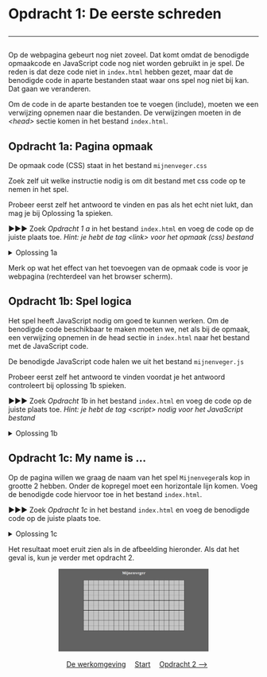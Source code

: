 # Opdracht 1: De eerste schreden<hr>

Op de webpagina gebeurt nog niet zoveel. Dat komt omdat de benodigde opmaakcode en JavaScript code nog niet worden gebruikt in je spel. De reden is dat deze code niet in `index.html` hebben gezet, maar dat de benodigde code in aparte bestanden staat waar ons spel nog niet bij kan. Dat gaan we veranderen.

Om de code in de aparte bestanden toe te voegen (include), moeten we een verwijzing opnemen naar die bestanden. De verwijzingen moeten in de *&lt;head&gt;* sectie komen in het bestand `index.html`.


## Opdracht 1a: Pagina opmaak

De opmaak code (CSS) staat in het bestand `mijnenveger.css`<br>

Zoek zelf uit welke instructie nodig is om dit bestand met css code op te nemen in het spel.

Probeer eerst zelf het antwoord te vinden en pas als het echt niet lukt, dan mag je bij Oplossing 1a spieken.

▶▶▶ Zoek *Opdracht 1	a* in het bestand `index.html` en voeg de code op de juiste plaats toe. _Hint: je hebt de tag &lt;link&gt; voor het opmaak (css) bestand_

<details>
  <summary>Oplossing 1a</summary>

>  &lt;head&gt;<br>
>  &nbsp;&nbsp;&nbsp;&nbsp;&lt;title&gt;Mijnenveger&lt;/title&gt;<br>
>  &nbsp;&nbsp;&nbsp;&nbsp;&lt;meta http-equiv="content-type" content="text/html; charset=UTF-8"&gt;<br>
>  &nbsp;&nbsp;&nbsp;&nbsp;**&lt;link rel="stylesheet" href="css/mijnenveger.css" type="text/css"&gt;**<br>
>  &lt;/head&gt;<br>
</details>

Merk op wat het effect van het toevoegen van de opmaak code is voor je webpagina (rechterdeel van het browser scherm).

## Opdracht 1b: Spel logica

Het spel heeft JavaScript nodig om goed te kunnen werken. Om de benodigde code beschikbaar te maken moeten we, net als bij de opmaak, een verwijzing opnemen in de head sectie in `index.html` naar het bestand met de JavaScript code.

De benodigde JavaScript code halen we uit het bestand `mijnenveger.js`

Probeer eerst zelf het antwoord te vinden voordat je het antwoord controleert bij oplossing 1b spieken.

▶▶▶ Zoek *Opdracht 1b* in het bestand `index.html` en voeg de code op de juiste plaats toe. _Hint: je hebt de tag &lt;script&gt; nodig voor het JavaScript bestand_


<details>
  <summary>Oplossing 1b</summary>

>  &lt;head&gt;<br>
>  &nbsp;&nbsp;&nbsp;&nbsp;&lt;title&gt;Mijnenveger&lt;/title&gt;<br>
>  &nbsp;&nbsp;&nbsp;&nbsp;&lt;meta http-equiv="content-type" content="text/html; charset=UTF-8"&gt;<br>
>  &nbsp;&nbsp;&nbsp;&nbsp;&lt;link rel="stylesheet" href="css/mijnenveger.css" type="text/css"&gt;<br>
>  &nbsp;&nbsp;&nbsp;&nbsp;**&lt;script type="text/javascript" src="js/mijnenveger.js"&gt;&lt;/script&gt;**<br>
>  &lt;/head&gt;<br>
</details>

## Opdracht 1c: My name is ...
Op de pagina willen we graag de naam van het spel `Mijnenveger`als kop in grootte 2 hebben. Onder de kopregel moet een horizontale lijn komen. Voeg de benodigde code hiervoor toe in het bestand `index.html`.

▶▶▶ Zoek *Opdracht 1c* in het bestand `index.html` en voeg de benodigde code op de juiste plaats toe.

<details>
  <summary>Oplossing 1c</summary>
	 <b>&lt;h2&gt;Mijnenveger&lt;/h2&gt;&lt;hr&gt;</b>	
	 <br>Deze code moet in de body van index.html komen.
</details>

Het resultaat moet eruit zien als in de afbeelding hieronder. Als dat het geval is, kun je verder met opdracht 2.
<center>

<img src=images/mijnenveger1_1.png width="60%"/><br>

&emsp;<a href="./mijnenveger-opdracht0.md">De werkomgeving</a>
&emsp;<a href="./Instructies.md">Start</a> 
&emsp;<a href="./mijnenveger-opdracht2.md">Opdracht 2 --></a>
</center>


